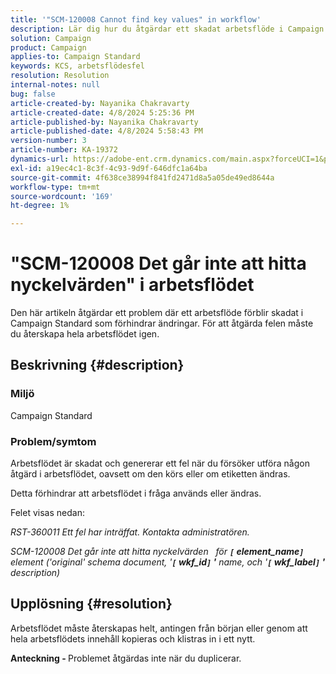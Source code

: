 ```yaml
---
title: '"SCM-120008 Cannot find key values" in workflow'
description: Lär dig hur du åtgärdar ett skadat arbetsflöde i Campaign Standard. Återskapa hela arbetsflödet igen.
solution: Campaign
product: Campaign
applies-to: Campaign Standard
keywords: KCS, arbetsflödesfel
resolution: Resolution
internal-notes: null
bug: false
article-created-by: Nayanika Chakravarty
article-created-date: 4/8/2024 5:25:36 PM
article-published-by: Nayanika Chakravarty
article-published-date: 4/8/2024 5:58:43 PM
version-number: 3
article-number: KA-19372
dynamics-url: https://adobe-ent.crm.dynamics.com/main.aspx?forceUCI=1&pagetype=entityrecord&etn=knowledgearticle&id=4dca4800-cdf5-ee11-a1fe-6045bd006295
exl-id: a19ec4c1-8c3f-4c93-9d9f-646dfc1a64ba
source-git-commit: 4f638ce38994f841fd2471d8a5a05de49ed8644a
workflow-type: tm+mt
source-wordcount: '169'
ht-degree: 1%

---
```


# &quot;SCM-120008 Det går inte att hitta nyckelvärden&quot; i arbetsflödet


Den här artikeln åtgärdar ett problem där ett arbetsflöde förblir skadat i Campaign Standard som förhindrar ändringar. För att åtgärda felen måste du återskapa hela arbetsflödet igen.

## Beskrivning {#description}


### Miljö

Campaign Standard

### Problem/symtom

Arbetsflödet är skadat och genererar ett fel när du försöker utföra någon åtgärd i arbetsflödet, oavsett om den körs eller om etiketten ändras.

Detta förhindrar att arbetsflödet i fråga används eller ändras.

Felet visas nedan:

*RST-360011 Ett fel har inträffat. Kontakta administratören.*

*SCM-120008 Det går inte att hitta nyckelvärden &#x200B; &#x200B; för <b>`[` element_name`]` </b> element (&#39;original&#39; schema document, &#39;<b>`[` wkf_id`]` &#39;</b> name, och &#39;<b>`[` wkf_label`]` &#39;</b> description)*


## Upplösning {#resolution}


Arbetsflödet måste återskapas helt, antingen från början eller genom att hela arbetsflödets innehåll kopieras och klistras in i ett nytt.

<b>Anteckning - </b>Problemet åtgärdas inte när du duplicerar.

